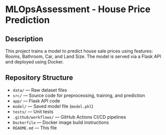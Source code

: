 # MLOpsAssessment - House Price Prediction

## Description  
This project trains a model to predict house sale prices using features: Rooms, Bathroom, Car, and Land Size. The model is served via a Flask API and deployed using Docker.

## Repository Structure

- `data/` — Raw dataset files 
- `src/` — Source code for preprocessing, training, and prediction  
- `app/` — Flask API code  
- `model/` — Saved model file (`model.pkl`)  
- `tests/` — Unit tests  
- `.github/workflows/` — GitHub Actions CI/CD pipelines  
- `Dockerfile` — Docker image build instructions  
- `README.md` — This file  

